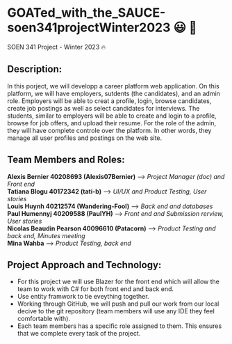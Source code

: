 # GOATed_with_the_SAUCE-soen341projectWinter2023 😃 💯
SOEN 341 Project - Winter 2023 🔥

## Description:
In this porject, we will developp a career platform web application. On this platform, we will have employers, sutdents (the candidates), and an admin role. Employers will be able to creat a profile, login, browse candidates, create job postings as well as select candidates for interviews. The students, similar to employers will be able to create and login to a profile, browse for job offers, and upload their resume. For the role of the admin, they will have complete controle over the platform. In other words, they manage all user profiles and postings on the web site.



## Team Members and Roles:

**Alexis Bernier 40208693 (Alexis07Bernier)**     --> _Project Manager (doc) and Front end_ <br>
**Tatiana Blogu 40172342 (tati-b)**               --> _UI/UX and Product Testing, User stories_<br>
**Louis Huynh 40212574 (Wandering-Fool)**         --> _Back end and databases_<br>
**Paul Humennyj 40209588 (PaulYH)**               --> _Front end and Submission rerview, User stories_<br>
**Nicolas Beaudin Pearson 40096610 (Patacorn)**   --> _Product Testing and back end, Minutes meeting_<br>
**Mina Wahba**      --> _Product Testing, back end_<br>


## Project Approach and Technology:
- For this project we will use Blazer for the front end which will allow the team to work with C# for both front end and back end.
- Use entity framwork to tie eveything together.
- Working through GitHub, we will push and pull our work from our local decive to the git repository (team members will use any IDE they feel comfortable with).
- Each team members has a specific role assigned to them. This ensures that we complete every task of the project.
